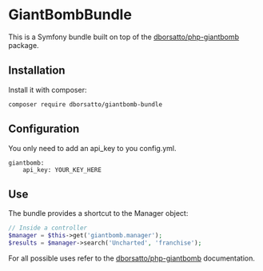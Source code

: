 # GiantBombBundle

This is a Symfony bundle built on top of the [dborsatto/php-giantbomb](https://github.com/dborsatto/php-giantbomb) package.

## Installation

Install it with composer:
```
composer require dborsatto/giantbomb-bundle
```

## Configuration

You only need to add an api_key to you config.yml.
```
giantbomb:
    api_key: YOUR_KEY_HERE
```

## Use

The bundle provides a shortcut to the Manager object:

```php
// Inside a controller
$manager = $this->get('giantbomb.manager');
$results = $manager->search('Uncharted', 'franchise');
```

For all possible uses refer to the [dborsatto/php-giantbomb](https://github.com/dborsatto/php-giantbomb) documentation.

